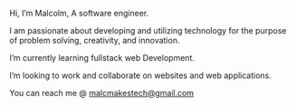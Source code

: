 Hi, I’m Malcolm, A software engineer. 
 
I am passionate about developing and utilizing technology for the purpose of problem solving, creativity, and innovation.

I’m currently learning fullstack web Development. 

I’m looking to work and collaborate on websites and web applications.

You can reach me @ malcmakestech@gmail.com

<!---
malcmakes/malcmakes is a ✨ special ✨ repository because its `README.md` (this file) appears on your GitHub profile.
You can click the Preview link to take a look at your changes.
--->
